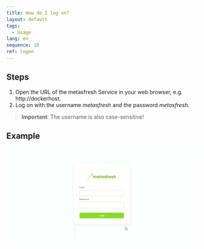 ```yaml
---
title: How do I log on?
layout: default
tags:
  - Usage
lang: en
sequence: 10
ref: logon
---
```


## Steps

1. Open the URL of the metasfresh Service in your web browser, e.g. http://dockerhost.
1. Log on with the username _metasfresh_ and the password _metasfresh_.

 > **Important**: The username is also case-sensitive!


## Example
![](assets/login.gif)

